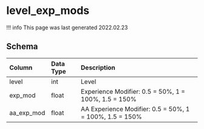# level_exp_mods

!!! info
	This page was last generated 2022.02.23

## Schema

| Column | Data Type | Description |
| :--- | :--- | :--- |
| level | int | Level |
| exp_mod | float | Experience Modifier: 0.5 = 50%, 1 = 100%, 1.5 = 150% |
| aa_exp_mod | float | AA Experience Modifier: 0.5 = 50%, 1 = 100%, 1.5 = 150% |

